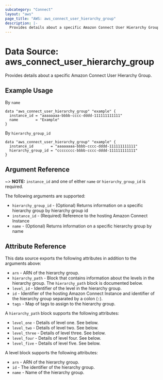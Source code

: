 ```yaml
---
subcategory: "Connect"
layout: "aws"
page_title: "AWS: aws_connect_user_hierarchy_group"
description: |-
  Provides details about a specific Amazon Connect User Hierarchy Group.
---
```


# Data Source: aws_connect_user_hierarchy_group

Provides details about a specific Amazon Connect User Hierarchy Group.

## Example Usage

By `name`

```hcl
data "aws_connect_user_hierarchy_group" "example" {
  instance_id = "aaaaaaaa-bbbb-cccc-dddd-111111111111"
  name        = "Example"
}
```

By `hierarchy_group_id`

```hcl
data "aws_connect_user_hierarchy_group" "example" {
  instance_id        = "aaaaaaaa-bbbb-cccc-dddd-111111111111"
  hierarchy_group_id = "cccccccc-bbbb-cccc-dddd-111111111111"
}
```

## Argument Reference

~> **NOTE:** `instance_id` and one of either `name` or `hierarchy_group_id` is required.

The following arguments are supported:

* `hierarchy_group_id` - (Optional) Returns information on a specific hierarchy group by hierarchy group id
* `instance_id` - (Required) Reference to the hosting Amazon Connect Instance
* `name` - (Optional) Returns information on a specific hierarchy group by name

## Attribute Reference

This data source exports the following attributes in addition to the arguments above:

* `arn` - ARN of the hierarchy group.
* `hierarchy_path` - Block that contains information about the levels in the hierarchy group. The `hierarchy_path` block is documented below.
* `level_id` - Identifier of the level in the hierarchy group.
* `id` - Identifier of the hosting Amazon Connect Instance and identifier of the hierarchy group separated by a colon (`:`).
* `tags` - Map of tags to assign to the hierarchy group.

A `hierarchy_path` block supports the following attributes:

* `level_one` - Details of level one. See below.
* `level_two` - Details of level two. See below.
* `level_three` - Details of level three. See below.
* `level_four` - Details of level four. See below.
* `level_five` - Details of level five. See below.

A level block supports the following attributes:

* `arn` -  ARN of the hierarchy group.
* `id` -  The identifier of the hierarchy group.
* `name` - Name of the hierarchy group.

